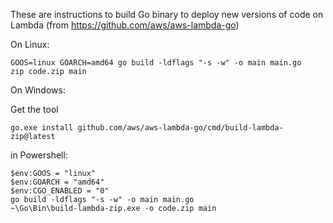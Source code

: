 These are instructions to build Go binary to deploy new versions of code on Lambda (from https://github.com/aws/aws-lambda-go)

On Linux:
```
GOOS=linux GOARCH=amd64 go build -ldflags "-s -w" -o main main.go
zip code.zip main
```

On Windows:

Get the tool
```
go.exe install github.com/aws/aws-lambda-go/cmd/build-lambda-zip@latest
```
in Powershell:
```
$env:GOOS = "linux"
$env:GOARCH = "amd64"
$env:CGO_ENABLED = "0"
go build -ldflags "-s -w" -o main main.go
~\Go\Bin\build-lambda-zip.exe -o code.zip main
```